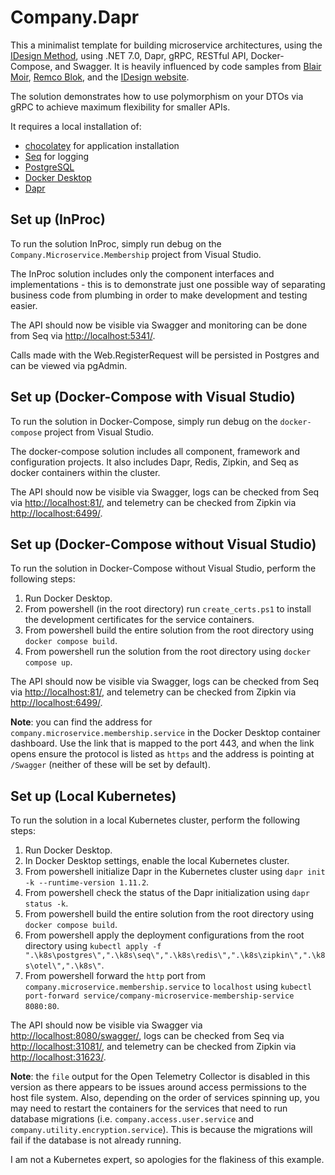 # Company.Dapr

This a minimalist template for building microservice architectures, using the [IDesign Method](http://www.idesign.net/), using .NET 7.0, Dapr, gRPC, RESTful API, Docker-Compose, and Swagger. It is heavily influenced by code samples from [Blair Moir](https://github.com/BlairMoir), [Remco Blok](https://github.com/RemcoBlok), and the [IDesign website](http://www.idesign.net/Downloads).

The solution demonstrates how to use polymorphism on your DTOs via gRPC to achieve maximum flexibility for smaller APIs.

It requires a local installation of:

- [chocolatey](https://chocolatey.org/) for application installation
- [Seq](https://community.chocolatey.org/packages/seq) for logging
- [PostgreSQL](https://www.postgresql.org/download/)
- [Docker Desktop](https://community.chocolatey.org/packages/docker-desktop)
- [Dapr](https://docs.dapr.io/getting-started/install-dapr-cli/)

## Set up (InProc)

To run the solution InProc, simply run debug on the `Company.Microservice.Membership` project from Visual Studio.

The InProc solution includes only the component interfaces and implementations - this is to demonstrate just one possible way of separating business code from plumbing in order to make development and testing easier.

The API should now be visible via Swagger and monitoring can be done from Seq via [http://localhost:5341/](http://localhost:5341/).

Calls made with the Web.RegisterRequest will be persisted in Postgres and can be viewed via pgAdmin.

## Set up (Docker-Compose with Visual Studio)

To run the solution in Docker-Compose, simply run debug on the `docker-compose` project from Visual Studio.

The docker-compose solution includes all component, framework and configuration projects. It also includes Dapr, Redis, Zipkin, and Seq as docker containers within the cluster.

The API should now be visible via Swagger, logs can be checked from Seq via [http://localhost:81/](http://localhost:81/), and telemetry can be checked from Zipkin via [http://localhost:6499/](http://localhost:6499/).

## Set up (Docker-Compose without Visual Studio)

To run the solution in Docker-Compose without Visual Studio, perform the following steps:

1. Run Docker Desktop.
1. From powershell (in the root directory) run `create_certs.ps1` to install the development certificates for the service containers.
1. From powershell build the entire solution from the root directory using `docker compose build`.
1. From powershell run the solution from the root directory using `docker compose up`.

The API should now be visible via Swagger, logs can be checked from Seq via [http://localhost:81/](http://localhost:81/), and telemetry can be checked from Zipkin via [http://localhost:6499/](http://localhost:6499/).

**Note**: you can find the address for `company.microservice.membership.service` in the Docker Desktop container dashboard. Use the link that is mapped to the port 443, and when the link opens ensure the protocol is listed as `https` and the address is pointing at `/Swagger` (neither of these will be set by default).

## Set up (Local Kubernetes)

To run the solution in a local Kubernetes cluster, perform the following steps:

1. Run Docker Desktop.
1. In Docker Desktop settings, enable the local Kubernetes cluster.
1. From powershell initialize Dapr in the Kubernetes cluster using `dapr init -k --runtime-version 1.11.2`.
1. From powershell check the status of the Dapr initialization using `dapr status -k`.
1. From powershell build the entire solution from the root directory using `docker compose build`.
1. From powershell apply the deployment configurations from the root directory using `kubectl apply -f ".\k8s\postgres\",".\k8s\seq\",".\k8s\redis\",".\k8s\zipkin\",".\k8s\otel\",".\k8s\"`.
1. From powershell forward the `http` port from `company.microservice.membership.service` to `localhost` using `kubectl port-forward service/company-microservice-membership-service 8080:80`.

The API should now be visible via Swagger via [http://localhost:8080/swagger/](http://localhost:8080/swagger/), logs can be checked from Seq via [http://localhost:31081/](http://localhost:31081/), and telemetry can be checked from Zipkin via [http://localhost:31623/](http://localhost:31623/).

**Note**: the `file` output for the Open Telemetry Collector is disabled in this version as there appears to be issues around access permissions to the host file system. Also, depending on the order of services spinning up, you may need to restart the containers for the services that need to run database migrations (i.e. `company.access.user.service` and `company.utility.encryption.service`). This is because the migrations will fail if the database is not already running.

I am not a Kubernetes expert, so apologies for the flakiness of this example.

